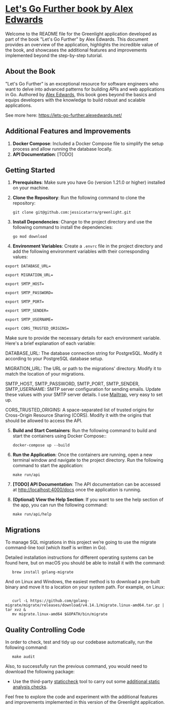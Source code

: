# [Let's Go Further book by Alex Edwards](https://lets-go-further.alexedwards.net/)

Welcome to the README file for the Greenlight application developed as part of the book "Let's Go Further" by Alex Edwards. This document provides an overview of the application, highlights the incredible value of the book, and showcases the additional features and improvements implemented beyond the step-by-step tutorial.

## About the Book

"Let's Go Further" is an exceptional resource for software engineers who want to delve into advanced patterns for building APIs and web applications in Go. Authored by [Alex Edwards](https://www.alexedwards.net/), this book goes beyond the basics and equips developers with the knowledge to build robust and scalable applications.

See more here: https://lets-go-further.alexedwards.net/

## Additional Features and Improvements


1. **Docker Compose**: Included a Docker Compose file to simplify the setup process and allow running the database locally. 
2. **API Documentation**: [TODO]


## Getting Started

1. **Prerequisites**: Make sure you have Go (version 1.21.0 or higher) installed on your machine.
2. **Clone the Repository**: Run the following command to clone the repository:

    ```shell
    git clone git@github.com:jessicatarra/greenlight.git
    ```

3. **Install Dependencies**: Change to the project directory and use the following command to install the dependencies:

    ```shell
    go mod download
    ```

4. **Environment Variables**: Create a `.envrc` file in the project directory and add the following environment variables with their corresponding values:

```
export DATABASE_URL=

export MIGRATION_URL=

export SMTP_HOST=

export SMTP_PASSWORD=

export SMTP_PORT=

export SMTP_SENDER=

export SMTP_USERNAME=

export CORS_TRUSTED_ORIGINS=

```

Make sure to provide the necessary details for each environment variable. Here's a brief explanation of each variable:

DATABASE_URL: The database connection string for PostgreSQL. Modify it according to your PostgreSQL database setup.

MIGRATION_URL: The URL or path to the migrations' directory. Modify it to match the location of your migrations.

SMTP_HOST, SMTP_PASSWORD, SMTP_PORT, SMTP_SENDER, SMTP_USERNAME: SMTP server configuration for sending emails. Update these values with your SMTP server details. I use [Mailtrap](https://mailtrap.io/), very easy to set up.

CORS_TRUSTED_ORIGINS: A space-separated list of trusted origins for Cross-Origin Resource Sharing (CORS). Modify it with the origins that should be allowed to access the API.

5. **Build and Start Containers**: Run the following command to build and start the containers using Docker Compose::

    ```shell
    docker-compose up --build
    ```
   
6. **Run the Application**:  Once the containers are running, open a new terminal window and navigate to the project directory. Run the following command to start the application:

    ```shell
    make run/api
    ```

7. **[TODO] API Documentation**: The API documentation can be accessed at [http://localhost:4000/docs](http://localhost:8080/docs) once the application is running.

8. **(Optional) View the Help Section**: If you want to see the help section of the app, you can run the following command:

    ```shell
   make run/api/help
    ```

## Migrations

To manage SQL migrations in this project we’re going to use the migrate command-line tool (which itself is written in Go).

Detailed installation instructions for different operating systems can be found here, but on macOS you should be able to install it with the command:

   ```shell
      brew install golang-migrate
   ```
And on Linux and Windows, the easiest method is to download a pre-built binary and move it to a location on your system path. For example, on Linux:

```shell

   curl -L https://github.com/golang-migrate/migrate/releases/download/v4.14.1/migrate.linux-amd64.tar.gz | tar xvz &
   mv migrate.linux-amd64 $GOPATH/bin/migrate

```

## Quality Controlling Code

In order to check, test and tidy up our codebase automatically, run the following command:

```shell
   make audit
```

Also, to successfully run the previous command, you would need to download the following package:

- Use the third-party [staticcheck](https://staticcheck.io/) tool to carry out some [additional static analysis checks](https://staticcheck.dev/docs/checks).


Feel free to explore the code and experiment with the additional features and improvements implemented in this version of the Greenlight application.